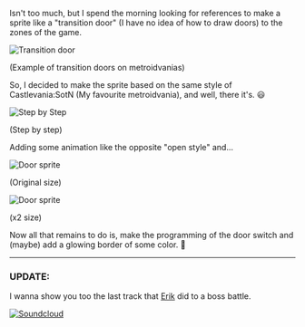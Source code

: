 Isn't too much, but I spend the morning looking for references to make a sprite like a "transition door" (I have no idea of how to draw doors) to the zones of the game.

<div class='image-container'>

![Transition door](http://i.imgur.com/3GQUGrw.gif)

(Example of transition doors on metroidvanias)

</div>

So, I decided to make the sprite based on the same style of Castlevania:SotN (My favourite metroidvania), and well, there it's. :smiley:

<div class='image-container'>

![Step by Step](http://i.imgur.com/X7qKL0e.gif)

(Step by step)

</div>

Adding some animation like the opposite "open style" and...

<div class='grid-50-50'>
<div class='image-container'>

![Door sprite](http://i.imgur.com/8rJ4zP7.gif)

(Original size)

</div>

<div class='image-container'>

![Door sprite](http://i.imgur.com/w8vHhDg.gif)

(x2 size)

</div>

</div>

Now all that remains to do is, make the programming of the door switch and (maybe) add a glowing border of some color. :shrug:

---


### UPDATE:

I wanna show you too the last track that [Erik](https://soundcloud.com/456c) did to a boss battle.

<div class='image-container'>

[![Soundcloud](http://i.imgur.com/661lC2F.png)](https://soundcloud.com/bloody-holder/green/s-fXNeY)

</div>
